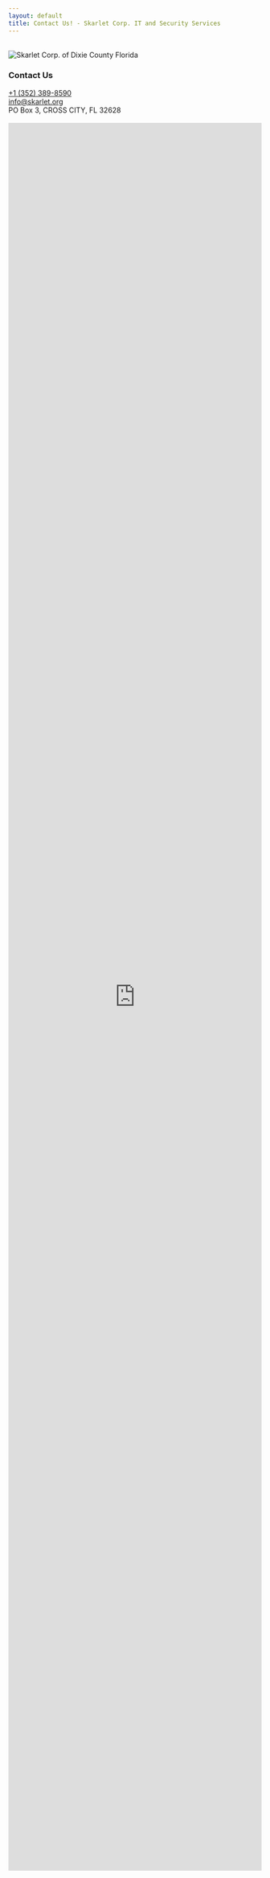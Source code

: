 ```yaml
---
layout: default
title: Contact Us! - Skarlet Corp. IT and Security Services
---
```


<meta name="description" content="Contact Skarlet Corp. Managed IT and Cyber Security Services in Dixie County Florida">

<br>
<div class="container border-0">
<!-- Bootstrap Contact Card with Image -->
	<div class="card-group" style="width: 525; hight: 300" >
	<img src="/img/remote_support.webp" alt="Skarlet Corp. of Dixie County Florida" class="w-50">
		<div class="card border-0" style="w-100; h-100">
			<div class="row g-0 ">
				<!-- Contact Information Section -->
				<div class="col-md-8">
					<div class="card-body">
						<h3 class="card-title">Contact Us</h3>
						<div>
							<div class="feature bg-primary bg-gradient text-white rounded-3 mb-1"><i class="bi bi-telephone-fill"></i></div> <a href="tel:+13523898590"> +1 (352) 389-8590 </a> <br>
							<div class="feature bg-primary bg-gradient text-white rounded-3 mb-1"><i class="bi bi-envelope-fill"></i></div> <a href="mailto:info@skarlet.org"> info@skarlet.org </a><br>
							<div class="feature bg-primary bg-gradient text-white rounded-3 mb-1"><i class="bi bi-mailbox2"></i></div> PO Box 3, CROSS CITY, FL 32628
						</div>
					</div>
				</div>
			</div>
		</div>
	</div>
</div>
<br>
<center>
<iframe width="640px" height="3480px" src="https://forms.office.com/Pages/ResponsePage.aspx?id=A0FT26sXokmJPq4UXrYTI8Ko-zeB77BOoptuydnAj1pUMTcwOTZVVTI1QjY5NllaNkkzUjhZMTg0QS4u&embed=true" frameborder="0" marginwidth="0" marginheight="0" style="border: none; max-width:100%; max-height:150vh" allowfullscreen webkitallowfullscreen mozallowfullscreen msallowfullscreen> </iframe>
</center>
<br>
